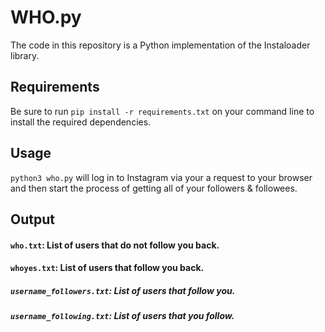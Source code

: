 # WHO.py

The code in this repository is a Python implementation of the Instaloader library.

## Requirements
Be sure to run `pip install -r requirements.txt` on your command line to install the required dependencies.

## Usage
`python3 who.py` will log in to Instagram via your a request to your browser and then start the process of getting all of your followers & followees.

## Output
#### `who.txt`: List of users that do not follow you back.
#### `whoyes.txt`: List of users that follow you back.

##### `username_followers.txt`: List of users that follow you.
##### `username_following.txt`: List of users that you follow.
